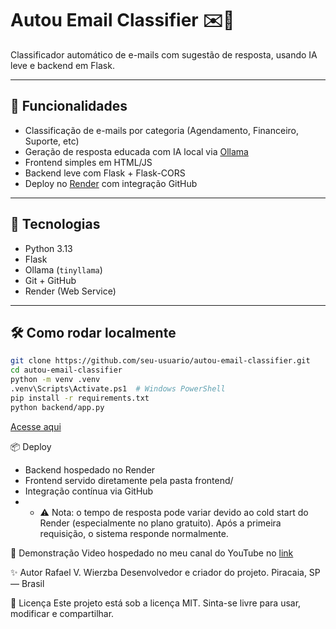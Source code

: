 # Autou Email Classifier ✉️🤖

Classificador automático de e-mails com sugestão de resposta, usando IA leve e backend em Flask.

---

## 🚀 Funcionalidades

- Classificação de e-mails por categoria (Agendamento, Financeiro, Suporte, etc)
- Geração de resposta educada com IA local via [Ollama](https://ollama.com/)
- Frontend simples em HTML/JS
- Backend leve com Flask + Flask-CORS
- Deploy no [Render](https://render.com/) com integração GitHub

---

## 🧠 Tecnologias

- Python 3.13  
- Flask  
- Ollama (`tinyllama`)  
- Git + GitHub  
- Render (Web Service)

---

## 🛠️ Como rodar localmente

```bash
git clone https://github.com/seu-usuario/autou-email-classifier.git
cd autou-email-classifier
python -m venv .venv
.venv\Scripts\Activate.ps1  # Windows PowerShell
pip install -r requirements.txt
python backend/app.py 
```
[Acesse aqui](https://autou-api.rvwtech.com.br)

📦 Deploy
- Backend hospedado no Render
- Frontend servido diretamente pela pasta frontend/
- Integração contínua via GitHub
- - ⚠️ Nota: o tempo de resposta pode variar devido ao cold start do Render (especialmente no plano gratuito). Após a primeira requisição, o sistema responde normalmente.


🎥 Demonstração
Video hospedado no meu canal do YouTube no [link](https://youtu.be/hpJNZyIyFc8)

✨ Autor
Rafael V. Wierzba
Desenvolvedor e criador do projeto.
Piracaia, SP — Brasil

📄 Licença
Este projeto está sob a licença MIT. Sinta-se livre para usar, modificar e compartilhar.

